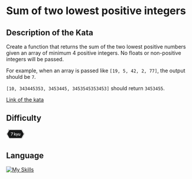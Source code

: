 # Sum of two lowest positive integers

## Description of the Kata

Create a function that returns the sum of the two lowest positive numbers given an array of minimum 4 positive integers. No floats or non-positive integers will be passed.

For example, when an array is passed like `[19, 5, 42, 2, 77]`, the output should be `7`.

`[10, 343445353, 3453445, 3453545353453]` should return `3453455`.


[Link of the kata](https://www.codewars.com/kata/558fc85d8fd1938afb000014)

## Difficulty

<img src="../../template/assets/7kyu.png" width='50px'>

## Language

[![My Skills](https://skillicons.dev/icons?i=js)](https://vbdevpro.com)
